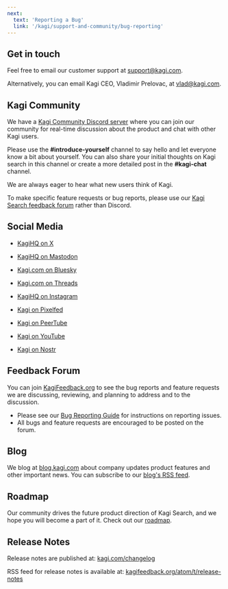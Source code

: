 ```yaml
---
next:
  text: 'Reporting a Bug'
  link: '/kagi/support-and-community/bug-reporting'
---
```



## Get in touch

Feel free to email our customer support at [support@kagi.com](mailto:support@kagi.com). 

Alternatively, you can email Kagi CEO, Vladimir Prelovac, at [vlad@kagi.com](mailto:vlad@kagi.com).

## Kagi Community

We have a [Kagi Community Discord server](https://kagi.com/discord) where you can join our community for real-time discussion about the product and chat with other Kagi users.

Please use the **#introduce-yourself** channel to say hello and let everyone know a bit about yourself.
You can also share your initial thoughts on Kagi search in this channel or create a more detailed post in the **#kagi-chat** channel.

We are always eager to hear what new users think of Kagi.

To make specific feature requests or bug reports, please use our [Kagi Search feedback forum](https://kagifeedback.org) rather than Discord.

## Social Media
- [KagiHQ on X](https://twitter.com/KagiHQ)

- [KagiHQ on Mastodon](https://mastodon.social/@KagiHQ)

- [Kagi.com on Bluesky](https://bsky.app/profile/kagi.com)

- [Kagi.com on Threads](https://threads.net/@kagihq)

- [KagiHQ on Instagram](https://instagram.com/kagihq)

- [Kagi on Pixelfed](https://pixelfed.social/Kagi)

- [Kagi on PeerTube](https://tilvids.com/c/kagi_channel/videos)

- [Kagi on YouTube](https://www.youtube.com/@KagiInc)

- [Kagi on Nostr](primal.net/p/npub1xsgymm0ne3vndqpvsvy285qfpu59049t5n5twg9vetmt92cyn95snyzazx)

## Feedback Forum

You can join [KagiFeedback.org](https://kagifeedback.org/) to see the bug reports and feature requests we are discussing, reviewing, and planning to address and to the discussion.

- Please see our [Bug Reporting Guide](bug-reporting.md) for instructions on reporting issues.
- All bugs and feature requests are encouraged to be posted on the forum.

## Blog

We blog at [blog.kagi.com](https://blog.kagi.com/blog) about company updates product features and other important news.
You can subscribe to our [blog's RSS feed](https://blog.kagi.com/rss.xml).

## Roadmap

Our community drives the future product direction of Kagi Search, and we hope you will become a part of it.
Check out our [roadmap](https://kagifeedback.org/roadmap).

## Release Notes

Release notes are published at:
[kagi.com/changelog](https://kagi.com/changelog)

RSS feed for release notes is available at:
[kagifeedback.org/atom/t/release-notes](https://kagifeedback.org/atom/t/release-notes)



